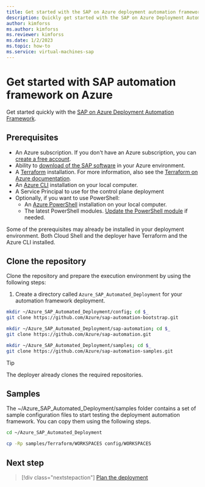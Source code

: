 ```yaml
---
title: Get started with the SAP on Azure deployment automation framework
description: Quickly get started with the SAP on Azure Deployment Automation Framework. Deploy an example configuration using sample parameter files.
author: kimforss
ms.author: kimforss
ms.reviewer: kimforss
ms.date: 1/2/2023
ms.topic: how-to
ms.service: virtual-machines-sap
---
```


# Get started with SAP automation framework on Azure

Get started quickly with the [SAP on Azure Deployment Automation Framework](automation-deployment-framework.md).

## Prerequisites


- An Azure subscription. If you don't have an Azure subscription, you can [create a free account](https://azure.microsoft.com/free/?WT.mc_id=A261C142F).
- Ability to [download of the SAP software](automation-software.md) in your Azure environment.
- A [Terraform](https://www.terraform.io/) installation. For more information, also see the [Terraform on Azure documentation](/azure/developer/terraform/).
- An [Azure CLI](/cli/azure/install-azure-cli) installation on your local computer.
- A Service Principal to use for the control plane deployment
- Optionally, if you want to use PowerShell:
    - An [Azure PowerShell](/powershell/azure/install-az-ps#update-the-azure-powershell-module) installation on your local computer.
    - The latest PowerShell modules. [Update the PowerShell module](/powershell/azure/install-az-ps#update-the-azure-powershell-module) if needed.

Some of the prerequisites may already be installed in your deployment environment. Both Cloud Shell and the deployer have Terraform and the Azure CLI installed.
## Clone the repository

Clone the repository and prepare the execution environment by using the following steps:

1. Create a directory called `Azure_SAP_Automated_Deployment` for your automation framework deployment. 

```bash
mkdir ~/Azure_SAP_Automated_Deployment/config; cd $_
git clone https://github.com/Azure/sap-automation-bootstrap.git 

mkdir ~/Azure_SAP_Automated_Deployment/sap-automation; cd $_
git clone https://github.com/Azure/sap-automation.git 

mkdir ~/Azure_SAP_Automated_Deployment/samples; cd $_
git clone https://github.com/Azure/sap-automation-samples.git 
```


> [!TIP]
> The deployer already clones the required repositories. 

## Samples

The ~/Azure_SAP_Automated_Deployment/samples folder contains a set of sample configuration files to start testing the deployment automation framework. You can copy them using the following steps.


```bash
cd ~/Azure_SAP_Automated_Deployment

cp -Rp samples/Terraform/WORKSPACES config/WORKSPACES
```


## Next step

> [!div class="nextstepaction"]
> [Plan the deployment](automation-plan-deployment.md)
